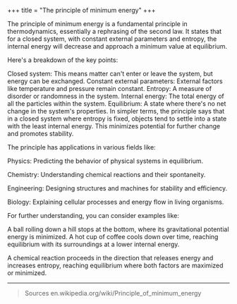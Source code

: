 +++
title = "The principle of minimum energy"
+++

The principle of minimum energy is a fundamental principle in thermodynamics, essentially a rephrasing of the second law. It states that for a closed system, with constant external parameters and entropy, the internal energy will decrease and approach a minimum value at equilibrium.

Here's a breakdown of the key points:

Closed system: This means matter can't enter or leave the system, but energy can be exchanged.
Constant external parameters: External factors like temperature and pressure remain constant.
Entropy: A measure of disorder or randomness in the system.
Internal energy: The total energy of all the particles within the system.
Equilibrium: A state where there's no net change in the system's properties.
In simpler terms, the principle says that in a closed system where entropy is fixed, objects tend to settle into a state with the least internal energy. This minimizes potential for further change and promotes stability.

The principle has applications in various fields like:

Physics: Predicting the behavior of physical systems in equilibrium.

Chemistry: Understanding chemical reactions and their spontaneity.

Engineering: Designing structures and machines for stability and efficiency.

Biology: Explaining cellular processes and energy flow in living organisms.

For further understanding, you can consider examples like:

A ball rolling down a hill stops at the bottom, where its gravitational potential energy is minimized.
A hot cup of coffee cools down over time, reaching equilibrium with its surroundings at a lower internal energy.

A chemical reaction proceeds in the direction that releases energy and increases entropy, reaching equilibrium where both factors are maximized or minimized.

***
> Sources
> en.wikipedia.org/wiki/Principle_of_minimum_energy
